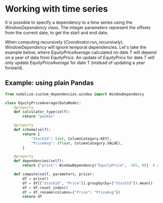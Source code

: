 # Working with time series

It is possible to specify a dependency to a time series using the *WindowDependency* class. The integer parameters represent the offsets from the current date, to get the start and end date.

When computing recursively (*Coordinator.run_recursively*), *WindowDependency* will ignore temporal dependencies. Let's take the example below, where *EquityPriceAverage* calculated on date T will depend on a year of data from *EquityPrice*. An update of *EquityPrice* for date T will only update *EquityPriceAverage* for date T (instead of updating a year forward).

## Example: using plain Pandas

```python
from nodalize.custom_dependencies.window import WindowDependency

class EquityPriceAverage(DataNode):
    @property
    def calculator_type(self):
        return "pandas"

    @property
    def schema(self):
        return {
            "StockId": (int, ColumnCategory.KEY),
            "PriceAvg": (float, ColumnCategory.VALUE),
        }

    @property
    def dependencies(self):
        return {"price": WindowDependency("EquityPrice", -365, 0)}  # will populate all data from 365 days ago until today.

    def compute(self, parameters, price):
        df = price()
        df = df[["StockId", "Price"]].groupby(by=["StockId"]).mean()
        df = df.reset_index()
        df = df.rename(columns={"Price": "PriceAvg"})
        return df        
```

